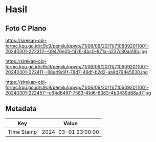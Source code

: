 # Hasil

## Foto C Plano

https://sirekap-obj-formc.kpu.go.id/c9c9/pemilu/ppwp/71/06/09/20/11/7106092011001-20240301-222312--09476e05-f476-4bc0-871a-a237c80aa19b.jpg

https://sirekap-obj-formc.kpu.go.id/c9c9/pemilu/ppwp/71/06/09/20/11/7106092011001-20240301-222411--88a49d4f-78d7-49df-b2d2-aa9d794e5630.jpg

https://sirekap-obj-formc.kpu.go.id/c9c9/pemilu/ppwp/71/06/09/20/11/7106092011001-20240301-222457--c64d6497-7583-41d6-8383-4b3439d88ad7.jpg


## Metadata

| Key        | Value               |
| ---------- | ------------------- |
| Time Stamp | 2024-03-01 23:00:00 |



